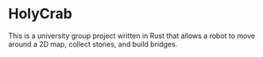 # HolyCrab
This is a university group project written in Rust that allows a robot to move around a 2D map, collect stones, and build bridges.